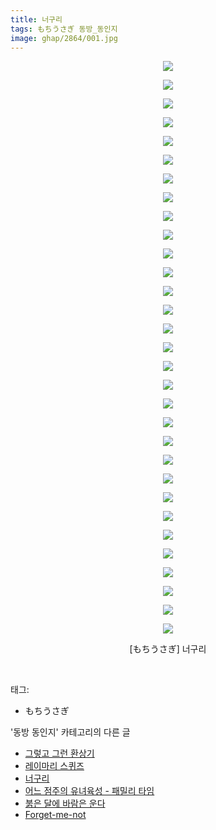 ```yaml
---
title: 너구리
tags: もちうさぎ 동방_동인지
image: ghap/2864/001.jpg
---
```

<div class="article">
<p style="text-align: center; clear: none; float: none;"><img src="{{ site.nasurl }}/ghap/2864/001.jpg"/></p>
<p style="text-align: center; clear: none; float: none;"><img src="{{ site.nasurl }}/ghap/2864/002.jpg"/></p>
<p style="text-align: center; clear: none; float: none;"><img src="{{ site.nasurl }}/ghap/2864/003.jpg"/></p>
<p style="text-align: center; clear: none; float: none;"><img src="{{ site.nasurl }}/ghap/2864/004.jpg"/></p>
<p style="text-align: center; clear: none; float: none;"><img src="{{ site.nasurl }}/ghap/2864/005.jpg"/></p>
<p style="text-align: center; clear: none; float: none;"><img src="{{ site.nasurl }}/ghap/2864/006.jpg"/></p>
<p style="text-align: center; clear: none; float: none;"><img src="{{ site.nasurl }}/ghap/2864/007.jpg"/></p>
<p style="text-align: center; clear: none; float: none;"><img src="{{ site.nasurl }}/ghap/2864/008.jpg"/></p>
<p style="text-align: center; clear: none; float: none;"><img src="{{ site.nasurl }}/ghap/2864/009.jpg"/></p>
<p style="text-align: center; clear: none; float: none;"><img src="{{ site.nasurl }}/ghap/2864/010.jpg"/></p>
<p style="text-align: center; clear: none; float: none;"><img src="{{ site.nasurl }}/ghap/2864/011.jpg"/></p>
<p style="text-align: center; clear: none; float: none;"><img src="{{ site.nasurl }}/ghap/2864/012.jpg"/></p>
<p style="text-align: center; clear: none; float: none;"><img src="{{ site.nasurl }}/ghap/2864/013.jpg"/></p>
<p style="text-align: center; clear: none; float: none;"><img src="{{ site.nasurl }}/ghap/2864/014.jpg"/></p>
<p style="text-align: center; clear: none; float: none;"><img src="{{ site.nasurl }}/ghap/2864/015.jpg"/></p>
<p style="text-align: center; clear: none; float: none;"><img src="{{ site.nasurl }}/ghap/2864/016.jpg"/></p>
<p style="text-align: center; clear: none; float: none;"><img src="{{ site.nasurl }}/ghap/2864/017.jpg"/></p>
<p style="text-align: center; clear: none; float: none;"><img src="{{ site.nasurl }}/ghap/2864/018.jpg"/></p>
<p style="text-align: center; clear: none; float: none;"><img src="{{ site.nasurl }}/ghap/2864/019.jpg"/></p>
<p style="text-align: center; clear: none; float: none;"><img src="{{ site.nasurl }}/ghap/2864/020.jpg"/></p>
<p style="text-align: center; clear: none; float: none;"><img src="{{ site.nasurl }}/ghap/2864/021.jpg"/></p>
<p style="text-align: center; clear: none; float: none;"><img src="{{ site.nasurl }}/ghap/2864/022.jpg"/></p>
<p style="text-align: center; clear: none; float: none;"><img src="{{ site.nasurl }}/ghap/2864/023.jpg"/></p>
<p style="text-align: center; clear: none; float: none;"><img src="{{ site.nasurl }}/ghap/2864/024.jpg"/></p>
<p style="text-align: center; clear: none; float: none;"><img src="{{ site.nasurl }}/ghap/2864/025.jpg"/></p>
<p style="text-align: center; clear: none; float: none;"><img src="{{ site.nasurl }}/ghap/2864/026.jpg"/></p>
<p style="text-align: center; clear: none; float: none;"><img src="{{ site.nasurl }}/ghap/2864/027.jpg"/></p>
<p style="text-align: center; clear: none; float: none;"><img src="{{ site.nasurl }}/ghap/2864/028.jpg"/></p>
<p style="text-align: center; clear: none; float: none;"><img src="{{ site.nasurl }}/ghap/2864/029.jpg"/></p>
<p style="text-align: center; clear: none; float: none;"><img src="{{ site.nasurl }}/ghap/2864/030.jpg"/></p>
<p style="text-align: center; clear: none; float: none;"><img src="{{ site.nasurl }}/ghap/2864/031.jpg"/></p>
<p style="text-align: center; clear: none; float: none;">[もちうさぎ] 너구리</p>
<p><br/></p>
</div><div class="tagTrail">
<p>태그: </p>
<ul>
<li>もちうさぎ</li>
</ul>
</div><div class="another">
<p>'동방 동인지' 카테고리의 다른 글</p>
<ul>
<li><a href="/2016-12-09-ghap_2866">그렇고 그런 환상기</a></li>
<li><a href="/2016-12-09-ghap_2865">레이마리 스퀴즈</a></li>
<li><a href="/2016-12-09-ghap_2864">너구리</a></li>
<li><a href="/2016-12-09-ghap_2863">어느 점주의 유녀육성 - 패밀리 타임</a></li>
<li><a href="/2016-12-09-ghap_2862">붉은 달에 바람은 운다</a></li>
<li><a href="/2016-12-07-ghap_2861">Forget-me-not</a></li>
</ul>
</div><div class="cb_module cb_fluid">
<div class="cb_wrt cb_profile">
</div><!-- commentList close -->
</div>